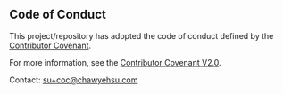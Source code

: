 Code of Conduct
---

This project/repository has adopted the code of conduct defined by the [Contributor Covenant](https://www.contributor-covenant.org).

For more information, see the [Contributor Covenant V2.0](https://www.contributor-covenant.org/version/2/0/code_of_conduct/).

Contact: su+coc@chawyehsu.com
